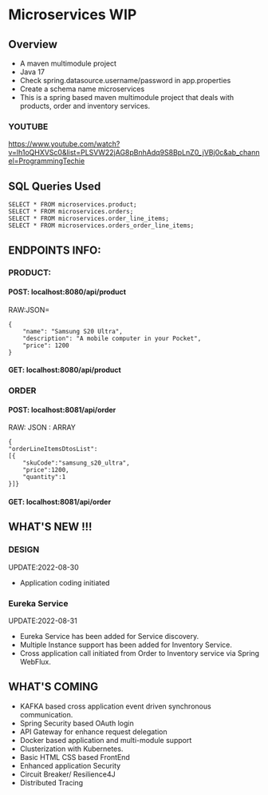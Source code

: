 

# Microservices WIP
## Overview
- A maven multimodule project
- Java 17
- Check spring.datasource.username/password in app.properties
- Create a schema name microservices
- This is a spring based maven multimodule project that deals with products, order and inventory services. 
### YOUTUBE
https://www.youtube.com/watch?v=lh1oQHXVSc0&list=PLSVW22jAG8pBnhAdq9S8BpLnZ0_jVBj0c&ab_channel=ProgrammingTechie



## SQL Queries Used 
```
SELECT * FROM microservices.product;
SELECT * FROM microservices.orders;
SELECT * FROM microservices.order_line_items;
SELECT * FROM microservices.orders_order_line_items;
```

## ENDPOINTS INFO:
### PRODUCT: 
#### POST: localhost:8080/api/product
RAW:JSON=
```
{
    "name": "Samsung S20 Ultra",
    "description": "A mobile computer in your Pocket",
    "price": 1200 
}
```
#### GET: localhost:8080/api/product

### ORDER
#### POST: localhost:8081/api/order
RAW: JSON : ARRAY
```
{
"orderLineItemsDtosList":
[{
    "skuCode":"samsung_s20_ultra",
    "price":1200,
    "quantity":1
}]}
```

#### GET: localhost:8081/api/order

## WHAT'S NEW !!!
### DESIGN
UPDATE:2022-08-30
- Application coding initiated
### Eureka Service
UPDATE:2022-08-31
- Eureka Service has been added for Service discovery.
- Multiple Instance support has been added for Inventory Service.
- Cross application call initiated from Order to Inventory service via Spring WebFlux. 


## WHAT'S COMING
- KAFKA based cross application event driven synchronous communication.
- Spring Security based OAuth login
- API Gateway for enhance request delegation
- Docker based application and multi-module support
- Clusterization with Kubernetes.
- Basic HTML CSS based FrontEnd
- Enhanced application Security
- Circuit Breaker/ Resilience4J
- Distributed Tracing




